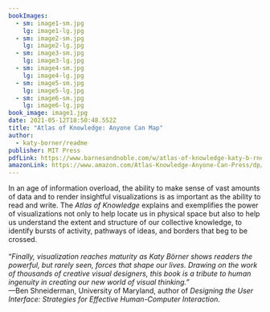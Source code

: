 ```yaml
---
bookImages:
  - sm: image1-sm.jpg
    lg: image1-lg.jpg
  - sm: image2-sm.jpg
    lg: image2-lg.jpg
  - sm: image3-sm.jpg
    lg: image3-lg.jpg
  - sm: image4-sm.jpg
    lg: image4-lg.jpg
  - sm: image5-sm.jpg
    lg: image5-lg.jpg
  - sm: image6-sm.jpg
    lg: image6-lg.jpg
book_image: image1.jpg
date: 2021-05-12T18:50:48.552Z
title: "Atlas of Knowledge: Anyone Can Map"
author:
  - katy-borner/readme
publisher: MIT Press
pdfLink: https://www.barnesandnoble.com/w/atlas-of-knowledge-katy-b-rner/1120681679?ean=9780262028813
amazonLink: https://www.amazon.com/Atlas-Knowledge-Anyone-Can-Press/dp/0262028816/ref=sr_1_1?dchild=1&keywords=borner+atlas+knowledge&qid=1620409346&s=books&sr=1-1
---
```

In an age of information overload, the ability to make sense of vast amounts of data and to render insightful visualizations is as important as the ability to read and write. The *Atlas of Knowledge* explains and exemplifies the power of visualizations not only to help locate us in physical space but also to help us understand the extent and structure of our collective knowledge, to identify bursts of activity, pathways of ideas, and borders that beg to be crossed.\
\
“*Finally, visualization reaches maturity as Katy Börner shows readers the powerful, but rarely seen, forces that shape our lives. Drawing on the work of thousands of creative visual designers, this book is a tribute to human ingenuity in creating our new world of visual thinking.”*\
—Ben Shneiderman, University of Maryland, author of *Designing the User Interface: Strategies for Effective Human-Computer Interaction.*